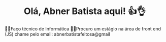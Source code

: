 <h1 align="center">Olá, Abner Batista aqui! 👍👌</h1>

👨‍🎓Faço técnico de Informática
👨‍🎓Procuro um estágio na área de front end (JS)
 chame pelo email: abnerbatistafeitosa@gmail

